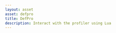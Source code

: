 ```yaml
---
layout: asset
asset: defpro
title: DefPro
description: Interact with the profiler using Lua
---
```

